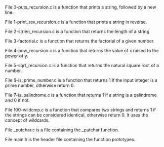 File 0-puts_recursion.c is a function that prints a string, followed by a new line.



File 1-print_rev_recursion.c is a function that prints a string in reverse.



File 2-strlen_recursion.c is a function that returns the length of a string.



File 3-factorial.c is a function that returns the factorial of a given number.



File 4-pow_recursion.c is a function that returns the value of x raised to the power of y.



File 5-sqrt_recursion.c is a function that returns the natural square root of a number.



File 6-is_prime_number.c is a function that returns 1 if the input integer is a prime number, otherwise return 0.



File 7-is_palindrome.c is a function that returns 1 if a string is a palindrome and 0 if not.



File 100-wildcmp.c is a function that compares two strings and returns 1 if the strings can be considered identical, otherwise return 0. It uses the concept of wildcards.



File _putchar.c is a file containing the _putchar function.



File main.h is the header file containing the function prototypes.